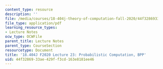 ```yaml
---
content_type: resource
description: ''
file: /media/courses/18-404j-theory-of-computation-fall-2020/44f3286933ae429ff3cd163e8181ee46_MIT18_404f20_lec23.pdf
file_type: application/pdf
learning_resource_types:
- Lecture Notes
ocw_type: OCWFile
parent_title: Lecture Notes
parent_type: CourseSection
resourcetype: Document
title: '18.404J F2020 Lecture 23: Probabilistic Computation, BPP'
uid: 44f32869-33ae-429f-f3cd-163e8181ee46
---
```

